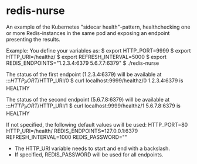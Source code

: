 # redis-nurse
An example of the Kubernetes "sidecar health"-pattern, healthchecking one or more Redis-instances in the same pod and exposing an endpoint presenting the results.

Example:
You define your variables as:
 $ export HTTP_PORT=9999
 $ export HTTP_URI=/healthz/
 $ export REFRESH_INTERVAL=5000
 $ export REDIS_ENDPOINTS="1.2.3.4:6379 5.6.7.7:6379"
 $ ./redis-nurse

The status of the first endpoint (1.2.3.4:6379) will be available at :::$HTTP_PORT/$HTTP_URI/0
$ curl localhost:9999/healthz/0
1.2.3.4:6379 is HEALTHY

The status of the second endpoint (5.6.7.8:6379) will be available at :::$HTTP_PORT/$HTTP_URI/1
$ curl localhost:9999/healthz/1
5.6.7.8:6379 is HEALTHY

If not specified, the following default values uwill be used:
HTTP_PORT=80
HTTP_URI=/health/
REDIS_ENDPOINTS=127.0.0.1:6379
REFRESH_INTERVAL=1000
REDIS_PASSWORD=""

* The HTTP_URI variable needs to start and end with a backslash.
* If specified, REDIS_PASSWORD will be used for all endpoints.
